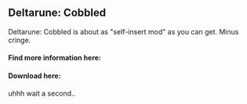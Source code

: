 ## Deltarune: Cobbled
Deltarune: Cobbled is about as "self-insert mod" as you can get. Minus cringe.

#### Find more information here:

#### Download here:

uhhh wait a second..
